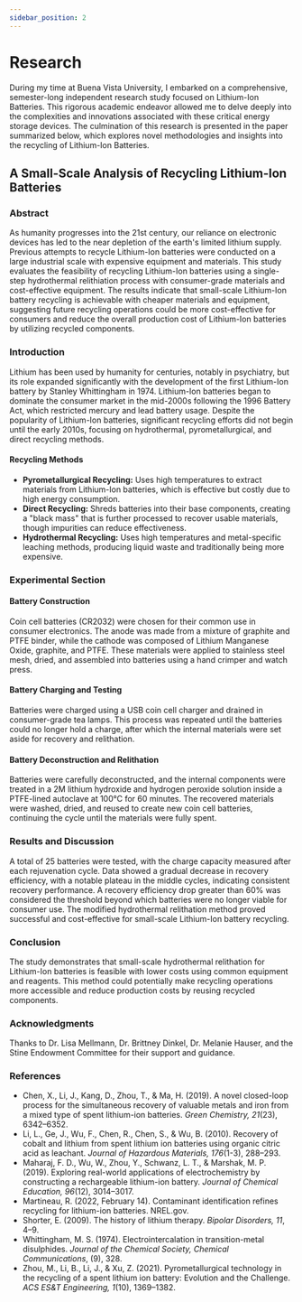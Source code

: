 ```yaml
---
sidebar_position: 2
---
```


# Research

During my time at Buena Vista University, I embarked on a comprehensive, semester-long independent research study focused on Lithium-Ion Batteries. This rigorous academic endeavor allowed me to delve deeply into the complexities and innovations associated with these critical energy storage devices. The culmination of this research is presented in the paper summarized below, which explores novel methodologies and insights into the recycling of Lithium-Ion Batteries.

## A Small-Scale Analysis of Recycling Lithium-Ion Batteries

### Abstract

As humanity progresses into the 21st century, our reliance on electronic devices has led to the near depletion of the earth's limited lithium supply. Previous attempts to recycle Lithium-Ion batteries were conducted on a large industrial scale with expensive equipment and materials. This study evaluates the feasibility of recycling Lithium-Ion batteries using a single-step hydrothermal relithiation process with consumer-grade materials and cost-effective equipment. The results indicate that small-scale Lithium-Ion battery recycling is achievable with cheaper materials and equipment, suggesting future recycling operations could be more cost-effective for consumers and reduce the overall production cost of Lithium-Ion batteries by utilizing recycled components.

### Introduction

Lithium has been used by humanity for centuries, notably in psychiatry, but its role expanded significantly with the development of the first Lithium-Ion battery by Stanley Whittingham in 1974. Lithium-Ion batteries began to dominate the consumer market in the mid-2000s following the 1996 Battery Act, which restricted mercury and lead battery usage. Despite the popularity of Lithium-Ion batteries, significant recycling efforts did not begin until the early 2010s, focusing on hydrothermal, pyrometallurgical, and direct recycling methods.

#### Recycling Methods

- **Pyrometallurgical Recycling:** Uses high temperatures to extract materials from Lithium-Ion batteries, which is effective but costly due to high energy consumption.
- **Direct Recycling:** Shreds batteries into their base components, creating a "black mass" that is further processed to recover usable materials, though impurities can reduce effectiveness.
- **Hydrothermal Recycling:** Uses high temperatures and metal-specific leaching methods, producing liquid waste and traditionally being more expensive.

### Experimental Section

#### Battery Construction

Coin cell batteries (CR2032) were chosen for their common use in consumer electronics. The anode was made from a mixture of graphite and PTFE binder, while the cathode was composed of Lithium Manganese Oxide, graphite, and PTFE. These materials were applied to stainless steel mesh, dried, and assembled into batteries using a hand crimper and watch press.

#### Battery Charging and Testing

Batteries were charged using a USB coin cell charger and drained in consumer-grade tea lamps. This process was repeated until the batteries could no longer hold a charge, after which the internal materials were set aside for recovery and relithation.

#### Battery Deconstruction and Relithation

Batteries were carefully deconstructed, and the internal components were treated in a 2M lithium hydroxide and hydrogen peroxide solution inside a PTFE-lined autoclave at 100°C for 60 minutes. The recovered materials were washed, dried, and reused to create new coin cell batteries, continuing the cycle until the materials were fully spent.

### Results and Discussion

A total of 25 batteries were tested, with the charge capacity measured after each rejuvenation cycle. Data showed a gradual decrease in recovery efficiency, with a notable plateau in the middle cycles, indicating consistent recovery performance. A recovery efficiency drop greater than 60% was considered the threshold beyond which batteries were no longer viable for consumer use. The modified hydrothermal relithation method proved successful and cost-effective for small-scale Lithium-Ion battery recycling.

### Conclusion

The study demonstrates that small-scale hydrothermal relithation for Lithium-Ion batteries is feasible with lower costs using common equipment and reagents. This method could potentially make recycling operations more accessible and reduce production costs by reusing recycled components.

### Acknowledgments

Thanks to Dr. Lisa Mellmann, Dr. Brittney Dinkel, Dr. Melanie Hauser, and the Stine Endowment Committee for their support and guidance.

### References

- Chen, X., Li, J., Kang, D., Zhou, T., & Ma, H. (2019). A novel closed-loop process for the simultaneous recovery of valuable metals and iron from a mixed type of spent lithium-ion batteries. _Green Chemistry, 21_(23), 6342–6352.
- Li, L., Ge, J., Wu, F., Chen, R., Chen, S., & Wu, B. (2010). Recovery of cobalt and lithium from spent lithium ion batteries using organic citric acid as leachant. _Journal of Hazardous Materials, 176_(1-3), 288–293.
- Maharaj, F. D., Wu, W., Zhou, Y., Schwanz, L. T., & Marshak, M. P. (2019). Exploring real-world applications of electrochemistry by constructing a rechargeable lithium-ion battery. _Journal of Chemical Education, 96_(12), 3014–3017.
- Martineau, R. (2022, February 14). Contaminant identification refines recycling for lithium-ion batteries. NREL.gov.
- Shorter, E. (2009). The history of lithium therapy. _Bipolar Disorders, 11_, 4–9.
- Whittingham, M. S. (1974). Electrointercalation in transition-metal disulphides. _Journal of the Chemical Society, Chemical Communications_, (9), 328.
- Zhou, M., Li, B., Li, J., & Xu, Z. (2021). Pyrometallurgical technology in the recycling of a spent lithium ion battery: Evolution and the Challenge. _ACS ES&T Engineering, 1_(10), 1369–1382.
